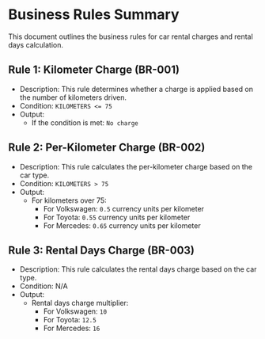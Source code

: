 # Business Rules Summary
This document outlines the business rules for car rental charges and rental days calculation.

## Rule 1: Kilometer Charge (BR-001)
* Description: This rule determines whether a charge is applied based on the number of kilometers driven.
* Condition: `KILOMETERS <= 75`
* Output:
    * If the condition is met: `No charge`
## Rule 2: Per-Kilometer Charge (BR-002)
* Description: This rule calculates the per-kilometer charge based on the car type.
* Condition: `KILOMETERS > 75`
* Output:
    * For kilometers over 75:
        * For Volkswagen: `0.5` currency units per kilometer
        * For Toyota: `0.55` currency units per kilometer
        * For Mercedes: `0.65` currency units per kilometer
## Rule 3: Rental Days Charge (BR-003)
* Description: This rule calculates the rental days charge based on the car type.
* Condition: N/A
* Output:
    * Rental days charge multiplier:
        * For Volkswagen: `10`
        * For Toyota: `12.5`
        * For Mercedes: `16`